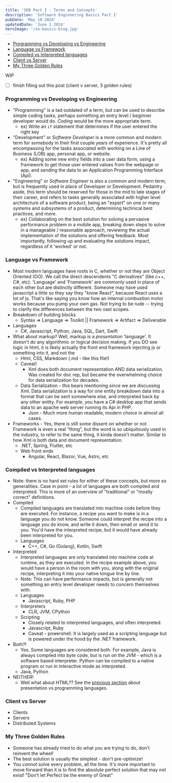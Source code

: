 ```yaml
---
title: 'SEB Part I - Terms and Concepts'
description: 'Software Engineering Basics Part I'
pubDate: 'May 10 2024'
updatedDate: 'June 1 2024'
heroImage: '/se-basics-blog.jpg'
---
```


- [Programming vs Developing vs Engineering](#programming-vs-developing-vs-engineering)
- [Language vs Framework](#language-vs-framework)
- [Compiled vs Interpreted languages](#compiled-vs-interpreted-languages)
- [Client vs Server](#client-vs-server)
- [My Three Golden Rules](#my-three-golden-rules)

WIP
- [ ] finish filling out this post (client v server, 3 golden rules)

### Programming vs Developing vs Engineering
- "Programming" is a tad outdated of a term, but can be used to describe simple coding tasks, perhaps something an entry level / beginner developer would do. *Coding* would be the more appropriate term.
    - ex) Write an `if` statement that determines if the user entered the right key
- "Development" or *Software Developer* is a more common and modern term for somebody in their first couple years of experience. It's pretty all encompassing for the tasks associated with working on a Line of Business (LOB) app, personal app, or website. 
    - ex) Adding some new entry fields into a user data form, using a framework to get those user entered values from the webpage or app, and sending the data to an Application Programming Interface (Api).
- "Engineering" or *Software Engineer* is also a common and modern term, but is frequently used in place of Developer or Development. Pedantry aside, this term should be reserved for those in the mid to late stages of their career, and refers to tasks generally associated with higher level architecture of a software product, being an "expert" on one or many systems and subsystems of a product, determining technical best practices, and more.
    - ex) Collaborating on the best solution for solving a pervasive performance problem in a mobile app, breaking down steps to solve in a manageable / reasonable approach, reviewing the actual implementation of the solutions and offering feedback. Most importantly, following up and evaluating the solutions impact, regardless of it 'worked' or not.

### Language vs Framework
- Most modern languages have roots in C, whether or not they are Object Oriented (OO). We call the direct descendents "C derivatives" (like c++, C#, etc). 'Language' and 'Framework' are commonly used in place of each other but are distinctly different. Someone may have used javascript a little so they say they "know React", because React uses a lot of js. That's like saying you know how an internal combustion motor works because you pump your own gas. Not trying to be rude -- trying to clarify the differences between the two vast scopes.
- Breakdown of building blocks
    - Syntax => Language => Toolkit || Framework => Artifact => Deliverable
- Languages
    - C#, Javascript, Python, Java, SQL, Dart, Swift
- What about markup? Well, markup is a *presentation* 'language'. It doesn't do any algorithmic or logical decision making. If you DO see logic in html, it is likely actually the front end framework injecting js or something into it, and not the 
    - Html, CSS, Markdown (.md - like this file!)
    - Caveat!
        - Xml does both document representation AND data serialization. Was created for doc rep, but became the overwhelming choice for data serialization for decades. 
    - Data Serialization - this bears mentioning since we are discussing Xml. Data serialization is a way for one entity breakdown data into a format that can be sent somewhere else, and interpreted back by any other entity. For example, you have a C# desktop app that sends data to an apache web server running its Api in PHP.
        - Json - Much more human readable, modern choice in almost all cases. 
- Frameworks - Yes, there is still some dissent on whether or not Framework is even a real "thing", but the word is so ubiquitously used in the industry, to refer to the same thing, it kinda doesn't matter. Similar to how Xml is both data and document representation. 
    - .NET, Spring, Flutter, etc
    - Web front ends
        - Angular, React, Blazor, Vue, Astro, etc

### Compiled vs Interpreted languages
- Note: there is no hard set rules for either of these concepts, but more so generalities. Case in point - a lot of languages are both compiled and interpreted. This is more of an overview of "traditional" or "mostly correct" definitions.
- Compiled
    - Compiled languages are translated into machine code before they are executed. For instance, a recipe you want to make is in a language you do not know. Someone could interpret the recipe into a language you do know, and write it down, then email or send it to you. You'd have the interpreted recipe, but it would have already been interpreted for you.
    - Languages
        - C++, C#, Go (Golang), Kotlin, Swift
- Interpreted
    - Interpreted languages are only translated into machine code at runtime, as they are executed. In the recipe example above, you would have a person in the room with you, along with the original recipe, interpreting it into your native tongue line by line. 
    - Note: This can have performance impacts, but is generally not something an entry level developer needs to concern themselves with. 
    - Languages
        - Javascript, Ruby, PHP
    - Interpreters
        - CLR, JVM, CPython
    - Scripting
        - Closely related to interpreted languages, and often interpreted. 
        - Javascript, Ruby
        - Caveat - powershell. It is largely used as a scripting language but is powered under the hood by the .NET framework. 
- Both?!
    - Yes. Some languages are considered both. For example, Java is always compiled into byte code, but is run on the JVM - which is a software based interpreter. Python can be compiled to a native program or run in interactive mode as interpreted.
    - Java, Python
- NEITHER!
    - Well what about HTML?? See the [previous section](#compiled-vs-interpreted-languages) about presentation vs programming languages.

### Client vs Server
- Clients
- Servers
- Distributed Systems

### My Three Golden Rules
- Someone has already tried to do what you are trying to do, don't reinvent the wheel!
- The best solution is usually the simplest - don't pre-optimize!
- You _cannot_ solve every problem, all the time. It's more important to move forward than it is to find the absolute perfect solution that may not exist! "Don't let Perfect be the enemy of Great"